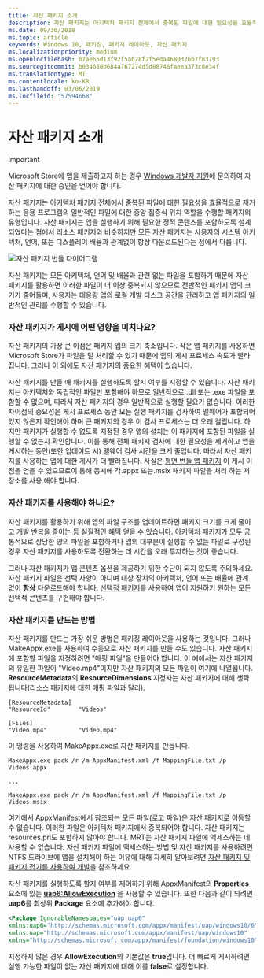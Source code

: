 ```yaml
---
title: 자산 패키지 소개
description: 자산 패키지는 아키텍처 패키지 전체에서 중복된 파일에 대한 필요성을 효율적으로 제거하는 응용 프로그램의 일반적인 파일에 대한 중앙 집중식 위치 역할을 수행할 패키지의 유형입니다.
ms.date: 09/30/2018
ms.topic: article
keywords: Windows 10, 패키징, 패키지 레이아웃, 자산 패키지
ms.localizationpriority: medium
ms.openlocfilehash: b7ae65d13f92f5ab28f2f5eda468032bb7f83793
ms.sourcegitcommit: b034650b684a767274d5d88746faeea373c8e34f
ms.translationtype: MT
ms.contentlocale: ko-KR
ms.lasthandoff: 03/06/2019
ms.locfileid: "57594668"
---
```

# <a name="introduction-to-asset-packages"></a>자산 패키지 소개

> [!IMPORTANT]
> Microsoft Store에 앱을 제출하고자 하는 경우 [Windows 개발자 지원](https://developer.microsoft.com/windows/support)에 문의하여 자산 패키지에 대한 승인을 얻어야 합니다.

자산 패키지는 아키텍처 패키지 전체에서 중복된 파일에 대한 필요성을 효율적으로 제거하는 응용 프로그램의 일반적인 파일에 대한 중앙 집중식 위치 역할을 수행할 패키지의 유형입니다. 자산 패키지는 앱을 실행하기 위해 필요한 정적 콘텐츠를 포함하도록 설계되었다는 점에서 리소스 패키지와 비슷하지만 모든 자산 패키지는 사용자의 시스템 아키텍처, 언어, 또는 디스플레이 배율과 관계없이 항상 다운로드된다는 점에서 다릅니다.

![자산 패키지 번들 다이어그램](images/primary-bundle.png)

자산 패키지는 모든 아키텍처, 언어 및 배율과 관련 없는 파일을 포함하기 때문에 자산 패키지를 활용하면 이러한 파일이 더 이상 중복되지 않으므로 전반적인 패키지 앱의 크기가 줄어들며, 사용자는 대용량 앱의 로컬 개발 디스크 공간을 관리하고 앱 패키지의 일반적인 관리를 수행할 수 있습니다. 

### <a name="how-do-asset-packages-affect-publishing"></a>자산 패키지가 게시에 어떤 영향을 미치나요?
자산 패키지의 가장 큰 이점은 패키지 앱의 크기 축소입니다. 작은 앱 패키지를 사용하면 Microsoft Store가 파일을 덜 처리할 수 있기 때문에 앱의 게시 프로세스 속도가 빨라집니다. 그러나 이 외에도 자산 패키지의 중요한 혜택이 있습니다.

자산 패키지를 만들 때 패키지를 실행하도록 할지 여부를 지정할 수 있습니다. 자산 패키지는 아키텍처와 독립적인 파일만 포함해야 하므로 일반적으로 .dll 또는 .exe 파일을 포함할 수 없으며, 따라서 자산 패키지의 경우 일반적으로 실행할 필요가 없습니다. 이러한 차이점의 중요성은 게시 프로세스 동안 모든 실행 패키지를 검사하여 맬웨어가 포함되어 있지 않은지 확인해야 하며 큰 패키지의 경우 이 검사 프로세스는 더 오래 걸립니다. 하지만 패키지가 실행할 수 없도록 지정된 경우 앱의 설치는 이 패키지에 포함된 파일을 실행할 수 없는지 확인합니다. 이를 통해 전체 패키지 검사에 대한 필요성을 제거하고 앱을 게시하는 동안(또한 업데이트 시) 맬웨어 검사 시간을 크게 줄입니다. 따라서 자산 패키지를 사용하는 앱에 대한 게시가 더 빨라집니다. 사실은 [평면 번들 앱 패키지](flat-bundles.md) 이 게시 이점을 얻을 수 있으므로이 통해 동시에 각.appx 또는.msix 패키지 파일을 처리 하는 저장소를 사용 해야 합니다. 


### <a name="should-i-use-asset-packages"></a>자산 패키지를 사용해야 하나요?
자산 패키지를 활용하기 위해 앱의 파일 구조를 업데이트하면 패키지 크기를 크게 줄이고 개발 반복을 줄이는 등 실질적인 혜택 얻을 수 있습니다. 아키텍처 패키지가 모두 공통적으로 상당한 양의 파일을 포함하거나 앱의 대부분이 실행할 수 없는 파일로 구성된 경우 자산 패키지를 사용하도록 전환하는 데 시간을 오래 투자하는 것이 좋습니다.

그러나 자산 패키지가 앱 콘텐츠 옵션을 제공하기 위한 수단이 되지 않도록 주의하세요. 자산 패키지 파일은 선택 사항이 아니며 대상 장치의 아키텍처, 언어 또는 배율에 관계 없이 **항상** 다운로드해야 합니다. [선택적 패키지](optional-packages.md)를 사용하여 앱이 지원하기 원하는 모든 선택적 콘텐츠를 구현해야 합니다. 


### <a name="how-to-create-an-asset-package"></a>자산 패키지를 만드는 방법
자산 패키지를 만드는 가장 쉬운 방법은 패키징 레이아웃을 사용하는 것입니다. 그러나 MakeAppx.exe를 사용하여 수동으로 자산 패키지를 만들 수도 있습니다. 자산 패키지에 포함할 파일을 지정하려면 "매핑 파일"을 만들어야 합니다. 이 예에서는 자산 패키지의 유일한 파일이 "Video.mp4"이지만 자산 패키지의 모든 파일이 여기에 나열됩니다. **ResourceMetadata**의 **ResourceDimensions** 지정자는 자산 패키지에 대해 생략됩니다(리소스 패키지에 대한 매핑 파일과 달리).

```example 
[ResourceMetadata]
"ResourceId"        "Videos"

[Files]
"Video.mp4"         "Video.mp4"
```

이 명령을 사용하여 MakeAppx.exe로 자산 패키지를 만듭니다. 

```syntax 
MakeAppx.exe pack /r /m AppxManifest.xml /f MappingFile.txt /p Videos.appx

...

MakeAppx.exe pack /r /m AppxManifest.xml /f MappingFile.txt /p Videos.msix

```
여기에서 AppxManifest에서 참조되는 모든 파일(로고 파일)은 자산 패키지로 이동할 수 없습니다. 이러한 파일은 아키텍처 패키지에서 중복되어야 합니다. 자산 패키지는 resources.pri도 포함하지 않아야 합니다. MRT는 자산 패키지 파일에 액세스하는 데 사용할 수 없습니다. 자산 패키지 파일에 액세스하는 방법 및 자산 패키지를 사용하려면 NTFS 드라이브에 앱을 설치해야 하는 이유에 대해 자세히 알아보려면 [자산 패키지 및 패키지 접기를 사용하여 개발](Package-Folding.md)을 참조하세요.

자산 패키지를 실행하도록 할지 여부를 제어하기 위해 AppxManifest의 **Properties** 요소에 있는 **[uap6:AllowExecution](https://docs.microsoft.com/uwp/schemas/appxpackage/uapmanifestschema/element-uap6-allowexecution)** 을 사용할 수 있습니다. 또한 다음과 같이 되려면 **uap6**를 최상위 **Package** 요소에 추가해야 합니다. 

```XML
<Package IgnorableNamespaces="uap uap6" 
xmlns:uap6="http://schemas.microsoft.com/appx/manifest/uap/windows10/6" 
xmlns:uap="http://schemas.microsoft.com/appx/manifest/uap/windows10" 
xmlns="http://schemas.microsoft.com/appx/manifest/foundation/windows10">
```

 지정하지 않은 경우 **AllowExecution**의 기본값은 **true**입니다. 더 빠르게 게시하려면 실행 가능한 파일이 없는 자산 패키지에 대해 이를 **false**로 설정합니다.  



